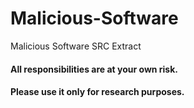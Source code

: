 # Malicious-Software
Malicious Software SRC Extract
#### All responsibilities are at your own risk.
#### Please use it only for research purposes.

